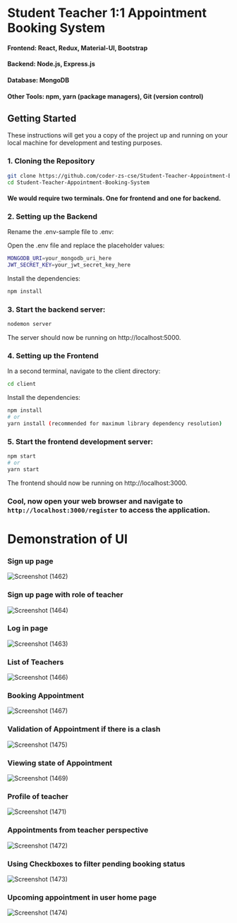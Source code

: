 # Student Teacher 1:1 Appointment Booking System

#### Frontend: React, Redux, Material-UI, Bootstrap

#### Backend: Node.js, Express.js

#### Database: MongoDB

#### Other Tools: npm, yarn (package managers), Git (version control)


## Getting Started

These instructions will get you a copy of the project up and running on your local machine for development and testing purposes.

### 1. Cloning the Repository

```bash
git clone https://github.com/coder-zs-cse/Student-Teacher-Appointment-Booking-System.git
cd Student-Teacher-Appointment-Booking-System
```

#### We would require two terminals. One for frontend and one for backend.

### 2. Setting up the Backend


Rename the .env-sample file to .env:

Open the .env file and replace the placeholder values:
```bash
MONGODB_URI=your_mongodb_uri_here
JWT_SECRET_KEY=your_jwt_secret_key_here
```
Install the dependencies:
```bash
npm install
```

### 3. Start the backend server:
```bash
nodemon server
```
The server should now be running on http://localhost:5000.

### 4. Setting up the Frontend
In a second terminal, navigate to the client directory:
```bash
cd client
```

Install the dependencies:
```bash
npm install
# or
yarn install (recommended for maximum library dependency resolution)
```

### 5. Start the frontend development server:
```bash
npm start
# or
yarn start
```
The frontend should now be running on http://localhost:3000.

### Cool, now open your web browser and navigate to `http://localhost:3000/register` to access the application.



# Demonstration of UI
### Sign up page 
![Screenshot (1462)](https://github.com/coder-zs-cse/Student-Teacher-Appointment-Booking-System/assets/75170293/b43cec15-cbbc-4011-91a2-4da9e5b5b6d3)
### Sign up page with role of teacher
![Screenshot (1464)](https://github.com/coder-zs-cse/Student-Teacher-Appointment-Booking-System/assets/75170293/b4c3d000-2c48-4615-b9d7-881d0d02263f)
### Log in page
![Screenshot (1463)](https://github.com/coder-zs-cse/Student-Teacher-Appointment-Booking-System/assets/75170293/ac883594-5725-4739-8fe6-8ecea0d69fd2)
### List of Teachers
![Screenshot (1466)](https://github.com/coder-zs-cse/Student-Teacher-Appointment-Booking-System/assets/75170293/f2a82974-1fd6-4b01-9353-2f776959e063)
### Booking Appointment
![Screenshot (1467)](https://github.com/coder-zs-cse/Student-Teacher-Appointment-Booking-System/assets/75170293/173efd16-75c2-4537-9975-4427c0ec4e23)
### Validation of Appointment if there is a clash
![Screenshot (1475)](https://github.com/coder-zs-cse/Student-Teacher-Appointment-Booking-System/assets/75170293/d2e99597-3ff5-492f-95c8-250cd6665500)
### Viewing state of Appointment
![Screenshot (1469)](https://github.com/coder-zs-cse/Student-Teacher-Appointment-Booking-System/assets/75170293/83d071e4-9d97-45f0-83ba-d2136cf54dee)
### Profile of teacher
![Screenshot (1471)](https://github.com/coder-zs-cse/Student-Teacher-Appointment-Booking-System/assets/75170293/96fcff13-c65d-498b-a3bd-30c4fd433bf8)
### Appointments from teacher perspective
![Screenshot (1472)](https://github.com/coder-zs-cse/Student-Teacher-Appointment-Booking-System/assets/75170293/71899ac0-e8dd-4cf2-bfc4-751504826a8f)
### Using Checkboxes to filter pending booking status 
![Screenshot (1473)](https://github.com/coder-zs-cse/Student-Teacher-Appointment-Booking-System/assets/75170293/1ce33dfd-c282-4fb7-9309-9358e2c4b146)
### Upcoming appointment in user home page
![Screenshot (1474)](https://github.com/coder-zs-cse/Student-Teacher-Appointment-Booking-System/assets/75170293/c0a75d35-a6bd-484b-b327-ba14b5518c89)


